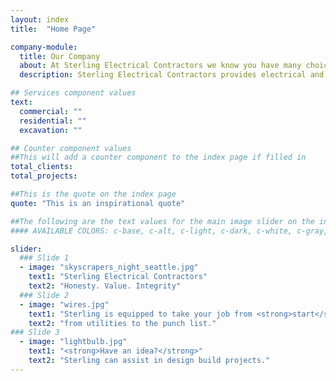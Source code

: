 ```yaml
---
layout: index
title:  "Home Page"

company-module:
  title: Our Company
  about: At Sterling Electrical Contractors we know you have many choices to serve your electrical needs. We separate ourselves from our competitors by placing our customers first - that’s why we have so many smiling customers, rave reviews and enthusiastic referrals.
  description: Sterling Electrical Contractors provides electrical and excavation work for commercial and residential.

## Services component values
text:
  commercial: ""
  residential: ""
  excavation: ""

## Counter component values
##This will add a counter component to the index page if filled in
total_clients:
total_projects:

##This is the quote on the index page
quote: "This is an inspirational quote"

##The following are the text values for the main image slider on the index page
#### AVAILABLE COLORS: c-base, c-alt, c-light, c-dark, c-white, c-gray, c-black, c-red

slider:
  ### Slide 1
  - image: "skyscrapers_night_seattle.jpg"
    text1: "Sterling Electrical Contractors"
    text2: "Honesty. Value. Integrity"
  ### Slide 2
  - image: "wires.jpg"
    text1: "Sterling is equipped to take your job from <strong>start</strong> to <strong>finish</strong>. "
    text2: "from utilities to the punch list."
### Slide 3
  - image: "lightbulb.jpg"
    text1: "<strong>Have an idea?</strong>"
    text2: "Sterling can assist in design build projects."
---
```

